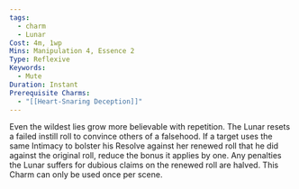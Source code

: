```yaml
---
tags:
  - charm
  - Lunar
Cost: 4m, 1wp
Mins: Manipulation 4, Essence 2
Type: Reflexive
Keywords:
  - Mute
Duration: Instant
Prerequisite Charms:
  - "[[Heart-Snaring Deception]]"
---
```

Even the wildest lies grow more believable with repetition. The Lunar resets a failed instill roll to convince others of a falsehood. If a target uses the same Intimacy to bolster his Resolve against her renewed roll that he did against the original roll, reduce the bonus it applies by one. Any penalties the Lunar suffers for dubious claims on the renewed roll are halved. This Charm can only be used once per scene.